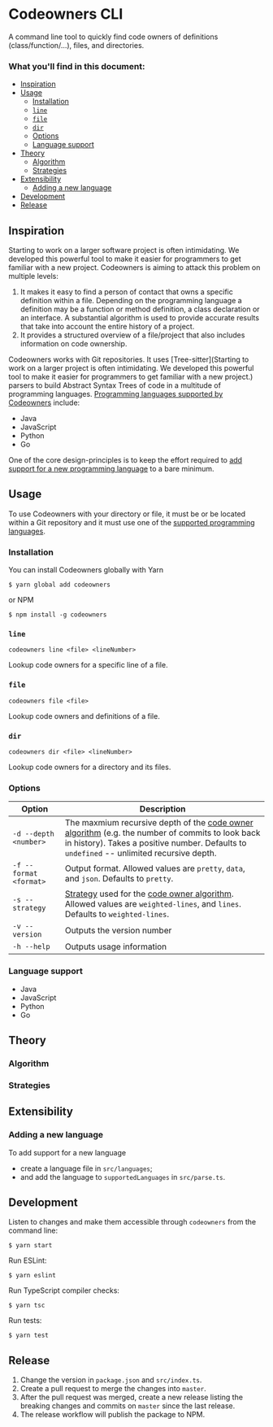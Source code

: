# Codeowners CLI

A command line tool to quickly find code owners of definitions (class/function/...), files, and directories.

### What you'll find in this document:

* [Inspiration](#inspiration)
* [Usage](#usage)
  * [Installation](#installation)
  * [`line`](#line)
  * [`file`](#file)
  * [`dir`](#dir)
  * [Options](#options)
  * [Language support](#language-support)
* [Theory](#theory)
  * [Algorithm](#algorithm)
  * [Strategies](#strategies)
* [Extensibility](#extensibility)
  * [Adding a new language](#adding-a-new-language)
* [Development](#development)
* [Release](#release)

## Inspiration

Starting to work on a larger software project is often intimidating. We developed this powerful tool to make it easier for programmers to get familiar with a new project. Codeowners is aiming to attack this problem on multiple levels:

1. It makes it easy to find a person of contact that owns a specific definition within a file. Depending on the programming language a definition may be a function or method definition, a class declaration or an interface. A substantial algorithm is used to provide accurate results that take into account the entire history of a project.
2. It provides a structured overview of a file/project that also includes information on code ownership.

Codeowners works with Git repositories. It uses [Tree-sitter](Starting to work on a larger project is often intimidating. We developed this powerful tool to make it easier for programmers to get familiar with a new project.) parsers to build Abstract Syntax Trees of code in a multitude of programming languages. [Programming languages supported by Codeowners](#language-support) include:

* Java
* JavaScript
* Python
* Go

One of the core design-principles is to keep the effort required to [add support for a new programming language](#adding-a-new-language) to a bare minimum.

## Usage

To use Codeowners with your directory or file, it must be or be located within a Git repository and it must use one of the [supported programming languages](#language-support).

### Installation

You can install Codeowners globally with Yarn

    $ yarn global add codeowners

or NPM

    $ npm install -g codeowners

### `line`

```
codeowners line <file> <lineNumber>
```

Lookup code owners for a specific line of a file.

### `file`

```
codeowners file <file>
```

Lookup code owners and definitions of a file.

### `dir`

```
codeowners dir <file> <lineNumber>
```

Lookup code owners for a directory and its files.

### Options

| Option | Description |
| ------ | ----------- |
| `-d --depth <number>` | The maxmium recursive depth of the [code owner algorithm](#Algorithm) (e.g. the number of commits to look back in history). Takes a positive number. Defaults to `undefined` -- unlimited recursive depth. |
| `-f --format <format>` | Output format. Allowed values are `pretty`, `data`, and `json`. Defaults to `pretty`. |
| `-s --strategy` | [Strategy](#strategies) used for the [code owner algorithm](#Algorithm). Allowed values are `weighted-lines`, and `lines`. Defaults to `weighted-lines`. |
| `-v --version` | Outputs the version number |
| `-h --help` | Outputs usage information |

### Language support

* Java
* JavaScript
* Python
* Go

## Theory

### Algorithm

### Strategies

## Extensibility

### Adding a new language

To add support for a new language

* create a language file in `src/languages`;
* and add the language to `supportedLanguages` in `src/parse.ts`.

## Development

Listen to changes and make them accessible through `codeowners` from the command line:

    $ yarn start

Run ESLint:

    $ yarn eslint

Run TypeScript compiler checks:

    $ yarn tsc

Run tests:

    $ yarn test

## Release

1. Change the version in `package.json` and `src/index.ts`.
1. Create a pull request to merge the changes into `master`.
1. After the pull request was merged, create a new release listing the breaking changes and commits on `master` since the last release.
1. The release workflow will publish the package to NPM.
